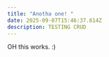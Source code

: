 ```yaml
---
title: "Anotha one! "
date: 2025-09-07T15:46:37.614Z
description: TESTING CRUD
---
```

O﻿H this works. :)